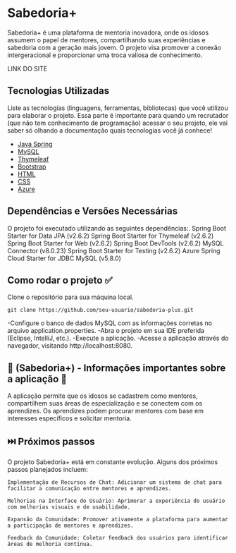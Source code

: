 # Sabedoria+
Sabedoria+ é uma plataforma de mentoria inovadora, onde os idosos assumem o papel de mentores, 
compartilhando suas experiências e sabedoria com a geração mais jovem.
O projeto visa promover a conexão intergeracional e proporcionar uma troca valiosa de conhecimento.

LINK DO SITE


## Tecnologias Utilizadas

Liste as tecnologias (linguagens, ferramentas, bibliotecas) que você utilizou para elaborar o projeto. Essa parte é importante para quando um recrutador (que não tem conhecimento de programação) acessar o seu projeto, ele vai saber só olhando a documentação quais tecnologias você já conhece!

* [Java Spring](https://spring.io/)
* [MySQL](https://www.mysql.com/)
* [Thymeleaf](https://www.thymeleaf.org/)
* [Bootstrap](https://getbootstrap.com/)
* [HTML](https://developer.mozilla.org/pt-BR/docs/Web/HTML)
* [CSS](https://developer.mozilla.org/pt-BR/docs/Web/CSS)
* [Azure](https://azure.microsoft.com/)



## Dependências e Versões Necessárias

O projeto foi executado utilizando as seguintes dependências:.
    Spring Boot Starter for Data JPA (v2.6.2)
    Spring Boot Starter for Thymeleaf (v2.6.2)
    Spring Boot Starter for Web (v2.6.2)
    Spring Boot DevTools (v2.6.2)
    MySQL Connector (v8.0.23)
    Spring Boot Starter for Testing (v2.6.2)
    Azure Spring Cloud Starter for JDBC MySQL (v5.8.0)

## Como rodar o projeto ✅

Clone o repositório para sua máquina local.
```
git clone https://github.com/seu-usuario/sabedoria-plus.git
```

-Configure o banco de dados MySQL com as informações corretas no arquivo application.properties.
-Abra o projeto em sua IDE preferida (Eclipse, IntelliJ, etc.).
-Execute a aplicação.
-Acesse a aplicação através do navegador, visitando http://localhost:8080.





## 📌 (Sabedoria+) - Informações importantes sobre a aplicação  📌

   A aplicação permite que os idosos se cadastrem como mentores, compartilhem suas áreas de especialização e se conectem com os aprendizes.
   Os aprendizes podem procurar mentores com base em interesses específicos e solicitar mentoria.



## ⏭️ Próximos passos

O projeto Sabedoria+ está em constante evolução. Alguns dos próximos passos planejados incluem:

    Implementação de Recursos de Chat: Adicionar um sistema de chat para facilitar a comunicação entre mentores e aprendizes.

    Melhorias na Interface do Usuário: Aprimorar a experiência do usuário com melhorias visuais e de usabilidade.

    Expansão da Comunidade: Promover ativamente a plataforma para aumentar a participação de mentores e aprendizes.

    Feedback da Comunidade: Coletar feedback dos usuários para identificar áreas de melhoria contínua.
